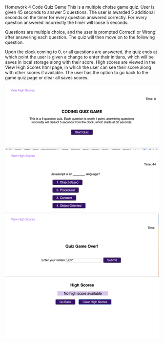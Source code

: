 Homework 4 Code Quiz Game
This is a multiple choise game quiz. User is given 45 seconds to answer 5 questions.
The user is awarded 5 additional seconds on the timer for every question answered correctly. For every question answered incorrectly the timer will loose 5 seconds.

Questions are multiple choice, and the user is prompted Correct! or Wrong! after answering each question. The quiz will then move on to the following question.

Upon the clock coming to 0, or all questions are answered, the quiz ends at which point the user is given a change to enter their initians, which will be saves in local storage along with their score.
High scores are viewed in the View High Scores html page, in which the user can see their score along with other scores if available. The user has the option to go back to the game quiz page or clear all saves scores.

![Alt text](<assets/images/Screenshot 2023-07-27 at 2.38.08 PM.png>)
![Alt text](<assets/images/Screenshot 2023-07-27 at 2.38.17 PM.png>)
![Alt text](<assets/images/Screenshot 2023-07-27 at 2.38.34 PM.png>)
![Alt text](<assets/images/Screenshot 2023-07-27 at 2.38.47 PM.png>)